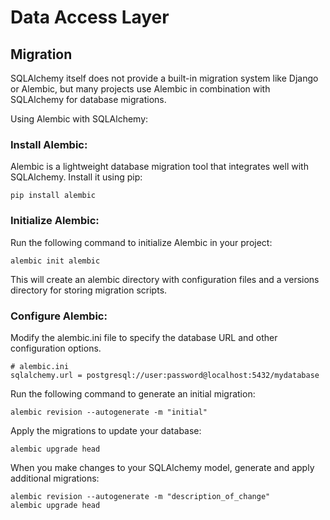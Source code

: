# Data Access Layer

## Migration

<p>
SQLAlchemy itself does not provide a built-in migration system like Django or Alembic, but many projects use Alembic in combination with SQLAlchemy for database migrations.

Using Alembic with SQLAlchemy:

</p>


### Install Alembic:

Alembic is a lightweight database migration tool that integrates well with SQLAlchemy. Install it using pip:

```
pip install alembic
```

### Initialize Alembic:

Run the following command to initialize Alembic in your project:

```
alembic init alembic
```

This will create an alembic directory with configuration files and a versions directory for storing migration scripts.


### Configure Alembic:

Modify the alembic.ini file to specify the database URL and other configuration options.

```
# alembic.ini
sqlalchemy.url = postgresql://user:password@localhost:5432/mydatabase
```

Run the following command to generate an initial migration:

```
alembic revision --autogenerate -m "initial"
```


Apply the migrations to update your database:
```
alembic upgrade head
```

When you make changes to your SQLAlchemy model, generate and apply additional migrations:

```
alembic revision --autogenerate -m "description_of_change"
alembic upgrade head
```